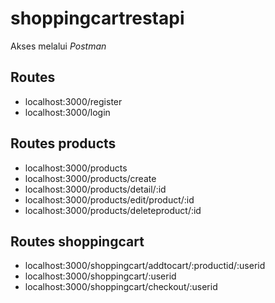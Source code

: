 # shoppingcartrestapi
Akses melalui *Postman*
## Routes
- localhost:3000/register
- localhost:3000/login
## Routes products
- localhost:3000/products
- localhost:3000/products/create
- localhost:3000/products/detail/:id
- localhost:3000/products/edit/product/:id
- localhost:3000/products/deleteproduct/:id
## Routes shoppingcart
- localhost:3000/shoppingcart/addtocart/:productid/:userid
- localhost:3000/shoppingcart/:userid
- localhost:3000/shoppingcart/checkout/:userid
